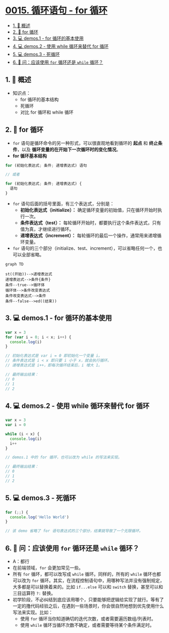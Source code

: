 # [0015. 循环语句 - for 循环](https://github.com/Tdahuyou/TNotes.html-css-js/tree/main/notes/0015.%20%E5%BE%AA%E7%8E%AF%E8%AF%AD%E5%8F%A5%20-%20for%20%E5%BE%AA%E7%8E%AF)

<!-- region:toc -->

- [1. 📝 概述](#1--概述)
- [2. 📒 for 循环](#2--for-循环)
- [3. 💻 demos.1 - for 循环的基本使用](#3--demos1---for-循环的基本使用)
- [4. 💻 demos.2 - 使用 while 循环来替代 for 循环](#4--demos2---使用-while-循环来替代-for-循环)
- [5. 💻 demos.3 - 死循环](#5--demos3---死循环)
- [6. 🤔 问：应该使用 `for` 循环还是 `while` 循环？](#6--问应该使用-for-循环还是-while-循环)

<!-- endregion:toc -->

## 1. 📝 概述

- 知识点：
  - for 循环的基本结构
  - 死循环
  - 对比 for 循环和 while 循环

## 2. 📒 for 循环

- `for` 语句是循环命令的另一种形式，可以很直观地看到循环的 **起点** 和 **终止条件**，以及 **循环变量的在开始下一次循环时的变化情况**。
- **for 循环基本结构**

```javascript
for (初始化表达式; 条件; 递增表达式) 语句

// 或者

for (初始化表达式; 条件; 递增表达式) {
  语句
}
```

- `for` 语句后面的括号里面，有三个表达式，分别是：
  - **初始化表达式（initialize）：** 确定循环变量的初始值，只在循环开始时执行一次。
  - **条件表达式（test）：** 每轮循环开始时，都要执行这个条件表达式，只有值为真，才继续进行循环。
  - **递增表达式（increment）：** 每轮循环的最后一个操作，通常用来递增循环变量。
- `for` 语句的三个部分（initialize、test、increment），可以省略任何一个，也可以全部省略。

```mermaid
graph TD

st((开始))-->递增表达式
递增表达式-->条件{条件}
条件--true-->循环体
循环体-->条件改变表达式
条件改变表达式-->条件
条件--false-->ed((结束))
```

## 3. 💻 demos.1 - for 循环的基本使用

```javascript
var x = 3
for (var i = 0; i < x; i++) {
  console.log(i)
}

// 初始化表达式是 var i = 0 即初始化一个变量 i。
// 条件表达式是 i < x 即只要 i 小于 x，就会执行循环。
// 递增表达式是 i++，即每次循环结束后，i 增大 1。

// 最终输出结果：
// 0
// 1
// 2
```

## 4. 💻 demos.2 - 使用 while 循环来替代 for 循环

```javascript
var x = 3
var i = 0

while (i < x) {
  console.log(i)
  i++
}

// demos.1 中的 for 循环，也可以改为 while 的写法来实现。

// 最终输出结果：
// 0
// 1
// 2
```

## 5. 💻 demos.3 - 死循环

```javascript
for (;;) {
  console.log('Hello World')
}

// 该 demo 省略了 for 语句表达式的三个部分，结果就导致了一个无限循环。
```

## 6. 🤔 问：应该使用 `for` 循环还是 `while` 循环？

- A：都行
- 在前端领域，`for` 会更加常见一些。
- 所有 `for` 循环，都可以改写成 `while` 循环。同样的，所有的 `while` 循环也都可以改为 `for` 循环。其实，在流程控制语句中，用哪种写法并没有强制规定，大多都是可以替换着来的。比如 `if...else` 可以和 `switch` 替换，甚至可以和三目运算符 `?:` 替换。
- 初学阶段，不必纠结到底应该用哪个，只要能够把逻辑给实现了就行。等有了一定的撸代码经验之后，在遇到一些场景时，你会很自然地想到优先使用什么写法来实现。比如：
  - 使用 `for` 循环当你知道确切的迭代次数，或者需要遍历数组/列表时。
  - 使用 `while` 循环当循环次数不确定，或者需要等待某个条件满足时。
